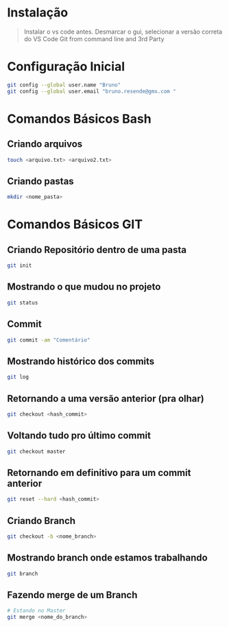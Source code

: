 # Instalação

>Instalar o vs code antes. 
>Desmarcar o gui, selecionar a versão correta do VS Code
>Git from command line and 3rd Party

# Configuração Inicial
```bash 
git config --global user.name "Bruno"
git config --global user.email "bruno.resende@gmx.com "

```
# Comandos Básicos Bash
## Criando arquivos

```bash
touch <arquivo.txt> <arquivo2.txt>
```

## Criando pastas
```bash
mkdir <nome_pasta>
```


# Comandos Básicos GIT
## Criando Repositório dentro de uma pasta

```bash
git init
```

## Mostrando o que mudou no projeto
```bash
git status
```

## Commit
```bash
git commit -am "Comentário" 
```

## Mostrando histórico dos commits

```bash
git log
```

## Retornando a uma versão anterior (pra olhar) 
```bash
git checkout <hash_commit>
```

## Voltando tudo pro último commit
```bash
git checkout master
```

## Retornando em definitivo para um commit anterior
```bash
git reset --hard <hash_commit>
```

## Criando Branch
```bash
git checkout -b <nome_branch>
```
## Mostrando branch onde estamos trabalhando
```bash
git branch
```

## Fazendo merge de um Branch
```bash
# Estando no Master
git merge <nome_do_branch> 
```


